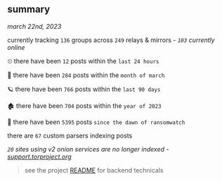 
## summary
_march 22nd, 2023_

currently tracking `136` groups across `249` relays & mirrors - _`103` currently online_

⏲ there have been `12` posts within the `last 24 hours`

🦈 there have been `284` posts within the `month of march`

🪐 there have been `766` posts within the `last 90 days`

🏚 there have been `704` posts within the `year of 2023`

🦕 there have been `5395` posts `since the dawn of ransomwatch`

there are `67` custom parsers indexing posts

_`20` sites using v2 onion services are no longer indexed - [support.torproject.org](https://support.torproject.org/onionservices/v2-deprecation/)_

> see the project [README](https://github.com/joshhighet/ransomwatch#ransomwatch--) for backend technicals
